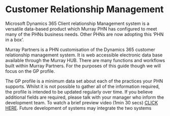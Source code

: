 # Customer Relationship Management

Microsoft Dynamics 365 Client relationship Management system is a versatile data-based product which Murray PHN has configured to meet many of the PHNs business needs. Other PHNs are now adopting this ‘PHN in a box’.

Murray Partners is a PHN customisation of the Dynamics 365 customer relationship management system. It is web accessible electronic data base available through the Murray HUB. There are many functions and workflows built within Murray Partners. For the purposes of this guide though we will focus on the GP profile.

The GP profile is a minimum data set about each of the practices your PHN supports. Whilst it is not possible to gather all of the information required, the profile is intended to be updated regularly over time. If you believe additional fields are required, please talk with your manager who inform the development team.
To watch a brief preview video (1min 30 secs) [CLICK HERE](https://youtu.be/P8YCFshdRaY).
Future development of systems may integrate the two systems
